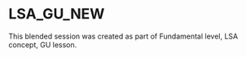 # LSA_GU_NEW
 This blended session was created as part of Fundamental level, LSA concept, GU lesson.
